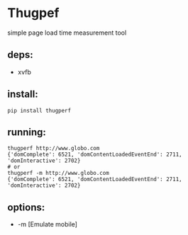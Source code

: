 # Thugpef
simple page load time measurement tool

## deps:
* xvfb

## install:
```
pip install thugperf
```

## running:
```
thugperf http://www.globo.com
{'domComplete': 6521, 'domContentLoadedEventEnd': 2711, 'domInteractive': 2702}
# or
thugperf -m http://www.globo.com
{'domComplete': 6521, 'domContentLoadedEventEnd': 2711, 'domInteractive': 2702}

```

## options:
* -m [Emulate mobile]
